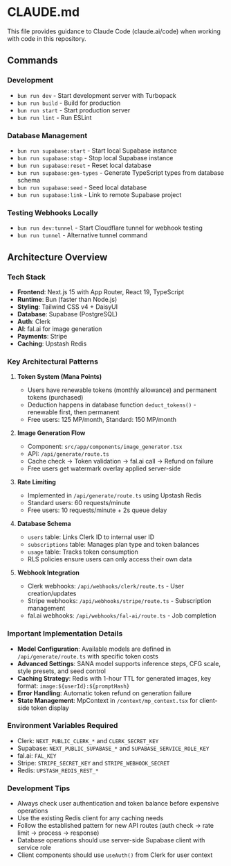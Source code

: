 # CLAUDE.md

This file provides guidance to Claude Code (claude.ai/code) when working with code in this repository.

## Commands

### Development
- `bun run dev` - Start development server with Turbopack
- `bun run build` - Build for production
- `bun run start` - Start production server
- `bun run lint` - Run ESLint

### Database Management
- `bun run supabase:start` - Start local Supabase instance
- `bun run supabase:stop` - Stop local Supabase instance
- `bun run supabase:reset` - Reset local database
- `bun run supabase:gen-types` - Generate TypeScript types from database schema
- `bun run supabase:seed` - Seed local database
- `bun run supabase:link` - Link to remote Supabase project

### Testing Webhooks Locally
- `bun run dev:tunnel` - Start Cloudflare tunnel for webhook testing
- `bun run tunnel` - Alternative tunnel command

## Architecture Overview

### Tech Stack
- **Frontend**: Next.js 15 with App Router, React 19, TypeScript
- **Runtime**: Bun (faster than Node.js)
- **Styling**: Tailwind CSS v4 + DaisyUI
- **Database**: Supabase (PostgreSQL)
- **Auth**: Clerk
- **AI**: fal.ai for image generation
- **Payments**: Stripe
- **Caching**: Upstash Redis

### Key Architectural Patterns

1. **Token System (Mana Points)**
   - Users have renewable tokens (monthly allowance) and permanent tokens (purchased)
   - Deduction happens in database function `deduct_tokens()` - renewable first, then permanent
   - Free users: 125 MP/month, Standard: 150 MP/month

2. **Image Generation Flow**
   - Component: `src/app/components/image_generator.tsx`
   - API: `/api/generate/route.ts`
   - Cache check → Token validation → fal.ai call → Refund on failure
   - Free users get watermark overlay applied server-side

3. **Rate Limiting**
   - Implemented in `/api/generate/route.ts` using Upstash Redis
   - Standard users: 60 requests/minute
   - Free users: 10 requests/minute + 2s queue delay

4. **Database Schema**
   - `users` table: Links Clerk ID to internal user ID
   - `subscriptions` table: Manages plan type and token balances
   - `usage` table: Tracks token consumption
   - RLS policies ensure users can only access their own data

5. **Webhook Integration**
   - Clerk webhooks: `/api/webhooks/clerk/route.ts` - User creation/updates
   - Stripe webhooks: `/api/webhooks/stripe/route.ts` - Subscription management
   - fal.ai webhooks: `/api/webhooks/fal-ai/route.ts` - Job completion

### Important Implementation Details

- **Model Configuration**: Available models are defined in `/api/generate/route.ts` with specific token costs
- **Advanced Settings**: SANA model supports inference steps, CFG scale, style presets, and seed control
- **Caching Strategy**: Redis with 1-hour TTL for generated images, key format: `image:${userId}:${promptHash}`
- **Error Handling**: Automatic token refund on generation failure
- **State Management**: MpContext in `/context/mp_context.tsx` for client-side token display

### Environment Variables Required
- Clerk: `NEXT_PUBLIC_CLERK_*` and `CLERK_SECRET_KEY`
- Supabase: `NEXT_PUBLIC_SUPABASE_*` and `SUPABASE_SERVICE_ROLE_KEY`
- fal.ai: `FAL_KEY`
- Stripe: `STRIPE_SECRET_KEY` and `STRIPE_WEBHOOK_SECRET`
- Redis: `UPSTASH_REDIS_REST_*`

### Development Tips
- Always check user authentication and token balance before expensive operations
- Use the existing Redis client for any caching needs
- Follow the established pattern for new API routes (auth check → rate limit → process → response)
- Database operations should use server-side Supabase client with service role
- Client components should use `useAuth()` from Clerk for user context